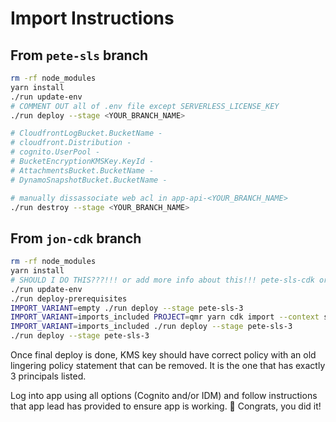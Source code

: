 # Import Instructions

## From `pete-sls` branch

```sh
rm -rf node_modules
yarn install
./run update-env
# COMMENT OUT all of .env file except SERVERLESS_LICENSE_KEY
./run deploy --stage <YOUR_BRANCH_NAME>

# CloudfrontLogBucket.BucketName -
# cloudfront.Distribution -
# cognito.UserPool -
# BucketEncryptionKMSKey.KeyId -
# AttachmentsBucket.BucketName -
# DynamoSnapshotBucket.BucketName -

# manually dissassociate web acl in app-api-<YOUR_BRANCH_NAME>
./run destroy --stage <YOUR_BRANCH_NAME>

```

## From `jon-cdk` branch

```sh
rm -rf node_modules
yarn install
# SHOULD I DO THIS???!!! or add more info about this!!! pete-sls-cdk or remove all .env files?
./run update-env
./run deploy-prerequisites
IMPORT_VARIANT=empty ./run deploy --stage pete-sls-3
IMPORT_VARIANT=imports_included PROJECT=qmr yarn cdk import --context stage=pete-sls-3 --force
IMPORT_VARIANT=imports_included ./run deploy --stage pete-sls-3
./run deploy --stage pete-sls-3
```

Once final deploy is done, KMS key should have correct policy with an old lingering policy statement that can be removed. It is the one that has exactly 3 principals listed.

Log into app using all options (Cognito and/or IDM) and follow instructions that app lead has provided to ensure app is working.
:tada: Congrats, you did it!
